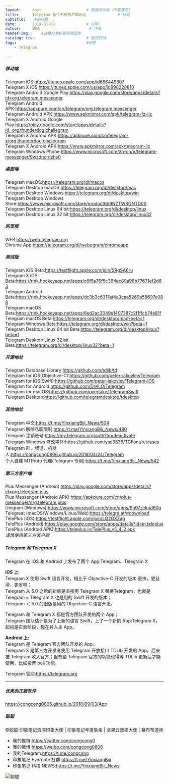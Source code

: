 ```yaml
---
layout:     post                    # 使用的布局（不需要改）
title:      Telegram 各个系统客户端地址              # 标题 
subtitle:    #副标题
date:       2019-01-08              # 时间
author:     聪聪                      # 作者
header-img:     #这篇文章标题背景图片
catalog: true                       # 是否归档
tags:                               #标签
    - Telegram

---
```


##### 移动端
Telegram iOS:<https://itunes.apple.com/app/id686449807><br>
Telegram X iOS:<https://itunes.apple.com/us/app/id898228810><br>
Telegram Android Google Play:<https://play.google.com/store/apps/details?id=org.telegram.messenger><br>
Telegram Android APK:<https://apkpure.com/cn/telegram/org.telegram.messenger><br>
Telegram Android APK:<https://www.apkmirror.com/apk/telegram-fz-llc><br>
Telegram X Android Google Play:<https://play.google.com/store/apps/details?id=org.thunderdog.challegram><br>
Telegram X Android APK:<https://apkpure.com/cn/telegram-x/org.thunderdog.challegram><br>
Telegram X Android APK:<https://www.apkmirror.com/apk/telegram-llc><br>
Telegram Windows Phone:<https://www.microsoft.com/zh-cn/p/telegram-messenger/9wzdncrdzhs0><br>

##### 桌面端
Telegram macOS:<https://telegram.org/dl/macos><br>
Telegram Desktop macOS:<https://telegram.org/dl/desktop/mac><br>
Telegram Desktop Windows:<https://telegram.org/dl/desktop/win><br>
Telegram Desktop Windows Store:<https://www.microsoft.com/store/productId/9NZTWSQNTD0S><br>
Telegram Desktop Linux 64 bit:<https://telegram.org/dl/desktop/linux><br>
Telegram Desktop Linux 32 bit:<https://telegram.org/dl/desktop/linux32><br>

##### 网页版
WEB:<https://web.telegram.org><br>
Chrome App:<https://telegram.org/dl/webogram/chromeapp><br>

##### 测试版
Telegram iOS Beta:<https://testflight.apple.com/join/SRgSA6ru><br>
Telegram X iOS Beta:<https://rink.hockeyapp.net/apps/c6f5a76f5c364ac89a98b77671ef2d63><br>
Telegram Android Beta:<https://rink.hockeyapp.net/apps/dc3b3c6317af4a3caa5269a58697e088><br>
Telegram macOS Beta:<https://rink.hockeyapp.net/apps/6ed2ac3049e1407387c2f1ffcb74e81f><br>
Telegram macOS Beta:<https://telegram.org/dl/desktop/mac?beta=1><br>
Telegram Windows Beta:<https://telegram.org/dl/desktop/win?beta=1><br>
Telegram Desktop Linux 64 bit Beta:<https://telegram.org/dl/desktop/linux?beta=1><br>
Telegram Desktop Linux 32 bit Beta:<https://telegram.org/dl/desktop/linux32?beta=1><br>

##### 开源地址
Telegram Database Library:<https://github.com/tdlib/td><br>
Telegram for iOS(Objective-C):<https://github.com/peter-iakovlev/Telegram><br>
Telegram for iOS(Swift):<https://github.com/peter-iakovlev/Telegram-iOS><br>
Telegram for Android:<https://github.com/DrKLO/Telegram><br>
Telegram for macOS:<https://github.com/overtake/TelegramSwift><br>
Telegram Desktop:<https://github.com/telegramdesktop/tdesktop><br>

##### 其他地址
Telegram 中文:<https://t.me/YinxiangBiji_News/504><br>
Telegram 解除私聊限制:<https://t.me/YinxiangBiji_News/480><br>
Telegram 注销账号:<https://my.telegram.org/auth?to=deactivate><br>
Telegram Windows 修改字体:<https://github.com/ysc3839/TGFont/releases><br>
Telegram 群、频道、机器人:<https://congcong0806.github.io/2018/04/24/Telegram><br>
个人自建 MTProto 代理(Telegram 专用):<https://t.me/YinxiangBiji_News/542><br>

##### 第三方客户端
Plus Messenger (Android):<https://play.google.com/store/apps/details?id=org.telegram.plus><br>
Plus Messenger (Android APK):<https://apkpure.com/cn/plus-messenger/org.telegram.plus><br>
Unigram (Windows):<https://www.microsoft.com/store/apps/9n97zckpd60q><br>
Telegreat (macOS/Windows/Linux/Web):<https://telegre.at/#download><br>
TelePlus (iOS):<https://testflight.apple.com/join/LQ2GXZag><br>
TelePlus (Android):<https://play.google.com/store/apps/details?id=in.teleplus><br>
TelePlus (Android APK):<https://teleplus.in/TelePlus_v5_4_2.apk><br>
*谨慎使用第三方客户端*


##### Telegram 和 Telegram X

Telegram 在 iOS 和 Android 上发布了两个 App:Telegram、Telegram X

**iOS 上:**<br>
Telegram X 使用 Swift 语言开发，相比于 Objective-C 开发的版本:更快，更丝滑，更省电；<br>
Telegram 从 5.0 之后的新版是直接用 Telegram X 替换Telegram，也就是 Telegram = Telegram X 也是用的 Swift 开发的版本；<br>
Telegram ＜ 5.0 的旧版是用的 Objective-C 语言开发。

Telegram 和 Telegram X 都是官方团队开发的两个 App；<br>
Telegram 团队估计是为了上新的语言 Swift，上了一个新的 App:Telegram X，起初是实验阶段，现在并入主 App。

**Android 上:**<br>
Telegram 是 Telegram 官方团队开发的 App。<br>
Telegram X 是第三方开发者使用 Telegram 开放接口 TDLib 开发的 App，后来被 Telegram 收入官方；但有些 Telegram 官方的功能也得等 TDLib 更新后才能使用，比如投票 poll 功能。

Telegram 官网:<https://telegram.org>

- - - -

##### 优秀的正版软件
<https://congcong0806.github.io/2018/09/03/App>

##### 聪聪
&copy;聪聪:印象笔记资深印象大使 | 印象笔记年度象亲 | 坚果云效率大使 | 幕布布道师

* 我的推特:<https://twitter.com/congcong0><br>
* 我的微博:<https://weibo.com/congcong0806><br>
* 我的Telegram:<https://t.me/congcong><br>
* 印象笔记 Evernote 社群:<https://t.me/YinxiangBiji><br>
* 印象笔记 科技 NEWS:<https://t.me/YinxiangBiji_News>

![聪聪](https://i.v2ex.co/3wc207g5.png)